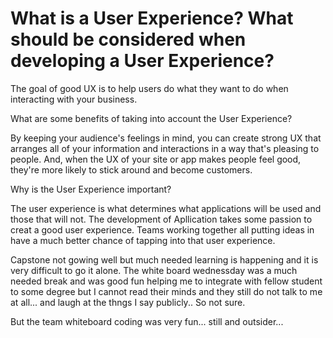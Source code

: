 #
# What is a User Experience? What should be considered when developing a User Experience?


The goal of good UX is to help users do what they want to do when interacting with your business.

What are some benefits of taking into account the User Experience?

By keeping your audience's feelings in mind, you can create strong UX that arranges all of your information and interactions in a way that's pleasing to people. And, when the UX of your site or app makes people feel good, they're more likely to stick around and become customers.


Why is the User Experience important?

The user experience is what determines what applications will be used and those that will not.
The development of Apllication takes some passion to creat a good user experience. Teams working together all putting ideas in have a much better chance of tapping into that user experience.


Capstone not gowing well but much needed learning is happening and it is very difficult to go it alone. The white board wednessday was a much needed break and was good fun helping me to integrate with fellow student to some degree but I cannot read their minds and they still do not talk to me at all... and laugh at the thngs I say publicly..   So not sure.

But the team whiteboard coding was very fun... still and outsider...